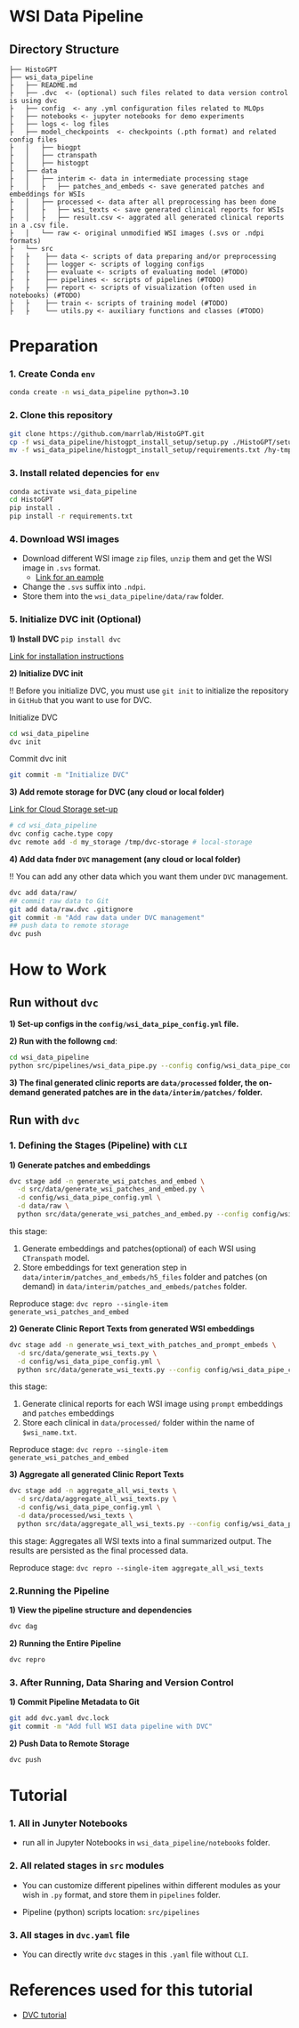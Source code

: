 # WSI Data Pipeline 
Directory Structure
--------------------
    ├── HistoGPT
    ├── wsi_data_pipeline
    ├   ├── README.md
    ├   ├── .dvc  <- (optional) such files related to data version control is using dvc
    ├   ├── config  <- any .yml configuration files related to MLOps
    ├   ├── notebooks <- jupyter notebooks for demo experiments
    ├   ├── logs <- log files 
    ├   ├── model_checkpoints  <- checkpoints (.pth format) and related config files
    ├   │   ├── biogpt 
    ├   │   ├── ctranspath
    ├   │   ├── histogpt 
    ├   ├── data
    ├   │   ├── interim <- data in intermediate processing stage 
    ├   │   ├   ├── patches_and_embeds <- save generated patches and embeddings for WSIs
    ├   │   ├── processed <- data after all preprocessing has been done
    ├   │   ├   ├── wsi_texts <- save generated clinical reports for WSIs
    ├   │   ├   ├── result.csv <- aggrated all generated clinical reports in a .csv file.
    ├   │   └── raw <- original unmodified WSI images (.svs or .ndpi formats)
    ├   └── src
    ├   ├    ├── data <- scripts of data preparing and/or preprocessing
    ├   ├    ├── logger <- scripts of logging configs
    ├   ├    ├── evaluate <- scripts of evaluating model (#TODO)
    ├   ├    ├── pipelines <- scripts of pipelines (#TODO)
    ├   ├    ├── report <- scripts of visualization (often used in notebooks) (#TODO)
    ├   ├    ├── train <- scripts of training model (#TODO)
    ├   ├    └── utils.py <- auxiliary functions and classes (#TODO)
        

# Preparation
### 1. Create Conda `env`
```bash
conda create -n wsi_data_pipeline python=3.10
```
### 2. Clone this repository
```bash
git clone https://github.com/marrlab/HistoGPT.git
cp -f wsi_data_pipeline/histogpt_install_setup/setup.py ./HistoGPT/setup.py
mv -f wsi_data_pipeline/histogpt_install_setup/requirements.txt /hy-tmp/wuxinghao/HistoGPT
```
### 3. Install related depencies for `env`
```bash
conda activate wsi_data_pipeline
cd HistoGPT
pip install .
pip install -r requirements.txt
```

### 4. Download WSI images
- Download different WSI image `zip` files, `unzip` them and get the WSI image in `.svs` format.
  - [Link for an eample](https://portal.gdc.cancer.gov/cases/0691b8c5-6244-407c-8601-fa1bda01ff2a?bioId=23ae363b-d19a-4ca9-8219-ca22eae68071)
- Change the `.svs` suffix into `.ndpi`.
- Store them into the `wsi_data_pipeline/data/raw` folder.


### 5. Initialize DVC init (Optional)

__1) Install DVC__ 
`pip install dvc`

[Link for installation instructions](https://dvc.org/doc/get-started/install)

__2) Initialize DVC init__

!! Before you initialize DVC, you must use `git init` to initialize the repository in `GitHub` that you want to use for DVC.

Initialize DVC 
```bash
cd wsi_data_pipeline
dvc init
```

Commit dvc init

```bash
git commit -m "Initialize DVC"
``` 

__3) Add remote storage for DVC (any cloud or local folder)__

[Link for Cloud Storage set-up](https://dvc.org/doc/user-guide/data-management/remote-storage)
```bash
# cd wsi_data_pipeline
dvc config cache.type copy
dvc remote add -d my_storage /tmp/dvc-storage # local-storage
```
__4) Add data fnder `DVC` management (any cloud or local folder)__

!! You can add any other data which you want them under `DVC` management.
```bash
dvc add data/raw/
## commit raw data to Git
git add data/raw.dvc .gitignore
git commit -m "Add raw data under DVC management"
## push data to remote storage
dvc push
```
# How to Work
## Run without `dvc`
__1) Set-up configs in the `config/wsi_data_pipe_config.yml` file.__

__2) Run with the followng `cmd`__:
```bash
cd wsi_data_pipeline
python src/pipelines/wsi_data_pipe.py --config config/wsi_data_pipe_config.yml
``` 
__3) The final generated clinic reports are `data/processed` folder, the on-demand generated patches are in the `data/interim/patches/` folder.__

## Run with `dvc`
### 1. Defining the Stages (Pipeline) with `CLI`
__1) Generate patches and embeddings__
```bash
dvc stage add -n generate_wsi_patches_and_embed \
  -d src/data/generate_wsi_patches_and_embed.py \
  -d config/wsi_data_pipe_config.yml \
  -d data/raw \
  python src/data/generate_wsi_patches_and_embed.py --config config/wsi_data_pipe_config.yml
```
this stage:
1) Generate embeddings and patches(optional) of each WSI using `CTranspath` model.
2) Store embeddings for text generation step in `data/interim/patches_and_embeds/h5_files` folder and patches (on demand) in `data/interim/patches_and_embeds/patches` folder.

Reproduce stage: `dvc repro --single-item generate_wsi_patches_and_embed`

__2) Generate Clinic Report Texts from generated WSI embeddings__
```bash
dvc stage add -n generate_wsi_text_with_patches_and_prompt_embeds \
  -d src/data/generate_wsi_texts.py \
  -d config/wsi_data_pipe_config.yml \
  python src/data/generate_wsi_texts.py --config config/wsi_data_pipe_config.yml
```
this stage:
1) Generate clinical reports for each WSI image using `prompt` embeddings and `patches` embeddings
2) Store each clinical in `data/processed/` folder within the name of `$wsi_name.txt`.
   
Reproduce stage: `dvc repro --single-item generate_wsi_patches_and_embed`

__3) Aggregate all generated Clinic Report Texts__
```bash
dvc stage add -n aggregate_all_wsi_texts \
  -d src/data/aggregate_all_wsi_texts.py \
  -d config/wsi_data_pipe_config.yml \
  -d data/processed/wsi_texts \
  python src/data/aggregate_all_wsi_texts.py --config config/wsi_data_pipe_config.yml
```
this stage:
Aggregates all WSI texts into a final summarized output. The results are persisted as the final processed data.

Reproduce stage: `dvc repro --single-item aggregate_all_wsi_texts`

### 2.Running the Pipeline
__1) View the pipeline structure and dependencies__
```bash
dvc dag
```
__2) Running the Entire Pipeline__
```bash
dvc repro
```
### 3. After Running, Data Sharing and Version Control
__1) Commit Pipeline Metadata to Git__
```bash
git add dvc.yaml dvc.lock
git commit -m "Add full WSI data pipeline with DVC"
```
__2) Push Data to Remote Storage__
```bash
dvc push
```
# Tutorial
### 1. All in Junyter Notebooks 
- run all in Jupyter Notebooks in `wsi_data_pipeline/notebooks` folder.

### 2. All related stages in `src` modules
- You can customize different pipelines within different modules as your wish in `.py` format, and store them in `pipelines` folder.

- Pipeline (python) scripts location: `src/pipelines`

### 3. All stages in `dvc.yaml` file
- You can directly write `dvc` stages in this `.yaml` file without `CLI`.
<!-- Main stages for `data` (WSI data pipeline):
* __generate_wsi_patches_and_embed.py__
    - Load config.yml and raw WSI images
    - Generate embeddings for the patches of the WSIs using `CTranspath` model
    - Store embeddings for text generation in `data/interim/patches_and_embeds/h5_files` folder and patches (on demand) in `data/interim/patches_and_embeds/patches` folder
* __generate_wsi_texts.py__
    - Generate clinical reports for each WSI image using `prompt` embeddings and `patches` embeddings
    - Store each clinical in `data/processed/` folder within the name of `$wsi_name.txt`.
* __aggregate_all_wsi_texts.py__
    - Aggregate all generation texts and store it into `data/processed/result.csv` file within the column names `[WSI Name, Generated Text]` -->







<!-- ### Step 4: Automate pipelines (DAG) execution  
- add pipelines dependencies under DVC control
- add models/data/congis under DVC control

__1) Prepare configs__

Run stage:
```bash
dvc run -f stage_prepare_configs.dvc \
        -d src/pipelines/prepare_configs.py \
        -d config/pipeline_config.yml \
        -o experiments/split_train_test_config.yml \
        -o experiments/featurize_config.yml \
        -o experiments/train_config.yml \
        -o experiments/evaluate_config.yml \
        python src/pipelines/prepare_configs.py \ 
            --config=config/pipeline_config.yml
```

Reproduce stage: `dvc repro pipeline_prepare_configs.dvc`


__2) Features extraction__

```bash
dvc run -f stage_featurize.dvc \
    -d src/pipelines/featurize.py \
    -d experiments/featurize_config.yml \
    -d data/raw/iris.csv \
    -o data/interim/featured_iris.csv \
    python src/pipelines/featurize.py \
        --config=experiments/featurize_config.yml
```


this pipeline:
1) creates new dataset with new features (`data/interim/featured_iris.csv`)
2) generates stage file `pipeline_featurize.dvc`

Reproduce stage: `dvc repro pipeline_featurize.dvc`

        
__3) Split train/test datasets__

Run stage:

```bash
dvc run -f stage_split_train_test.dvc \
    -d src/pipelines/split_train_test.py \
    -d experiments/split_train_test_config.yml \
    -d data/interim/featured_iris.csv \
    -o data/processed/train_iris.csv \
    -o data/processed/test_iris.csv \
    python src/pipelines/split_train_test.py \
        --config=experiments/split_train_test_config.yml \
        --base_config=config/pipeline_config.yml
```

this stage:

1) creates csv files `train_iris.csv` and `test_iris.csv` in folder `data/processed`
2) generates stage file `pipeline_split_train_test.dvc`        

Reproduce stage: `dvc repro pipeline_split_train_test.dvc`


__4) Train model__ 

Run stage:
```bash
dvc run -f stage_train.dvc \
    -d src/pipelines/train.py \
    -d experiments/train_config.yml \
    -d data/processed/train_iris.csv \
    -o models/model.joblib \
    python src/pipelines/train.py \
        --config=experiments/train_config.yml \
        --base_config=config/pipeline_config.yml
```


this stage:

1) trains and save model
2) generates stage file `pipeline_train.dvc`        

Reproduce stage: `dvc repro pipeline_train.dvc`


__5) Evaluate model__

Run stage:
```bash
dvc run -f stage_evaluate.dvc \
    -d src/pipelines/evaluate.py \
    -d experiments/evaluate_config.yml \
    -d models/model.joblib \
    -m experiments/eval.txt \
    python src/pipelines/evaluate.py \
        --config=experiments/evaluate_config.yml \
        --base_config=config/pipeline_config.yml
```    
    

this stage:

1) evaluate model
2) save evaluating report (metrics file `experiments/eval.txt`)
3) generate stage file `pipeline_evaluate.dvc`

Reproduce stage: `dvc repro pipeline_evaluate.dvc` -->



# References used for this tutorial

- [DVC tutorial](https://dvc.org/doc/tutorial) 